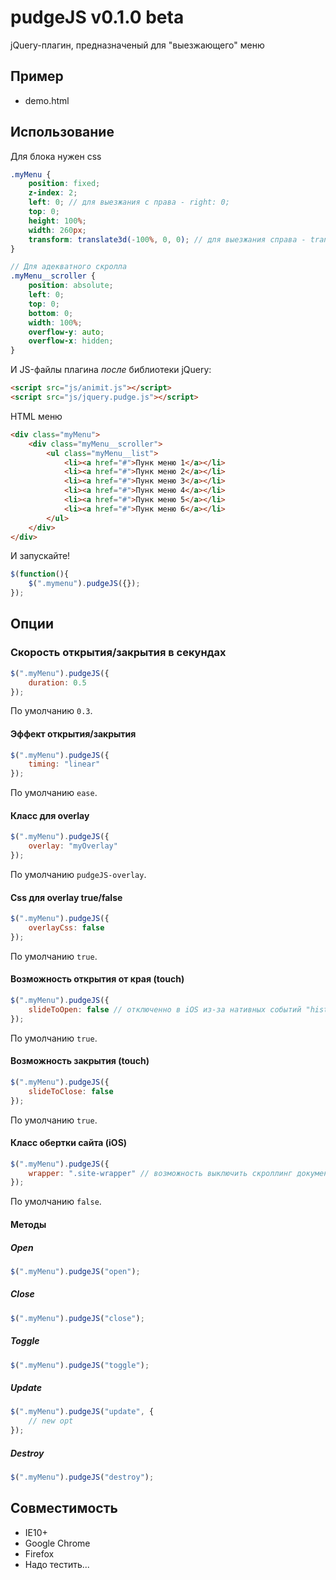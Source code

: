 # pudgeJS v0.1.0 beta

jQuery-плагин, предназначеный для "выезжающего" меню

## Пример

* demo.html

## Использование

Для блока нужен css
```scss
.myMenu {
	position: fixed;
	z-index: 2;
	left: 0; // для выезжания с права - right: 0;
	top: 0;
	height: 100%;
	width: 260px;
	transform: translate3d(-100%, 0, 0); // для выезжания справа - translate3d(100%, 0, 0)
}

// Для адекватного скролла
.myMenu__scroller {
	position: absolute;
	left: 0;
	top: 0;
	bottom: 0;
	width: 100%;
	overflow-y: auto;
	overflow-x: hidden;
}
```

И JS-файлы плагина *после* библиотеки jQuery:
```html
<script src="js/animit.js"></script>
<script src="js/jquery.pudge.js"></script>
```

HTML меню
```html
<div class="myMenu">
	<div class="myMenu__scroller">
		<ul class="myMenu__list">
			<li><a href="#">Пунк меню 1</a></li>
			<li><a href="#">Пунк меню 2</a></li>
			<li><a href="#">Пунк меню 3</a></li>
			<li><a href="#">Пунк меню 4</a></li>
			<li><a href="#">Пунк меню 5</a></li>
			<li><a href="#">Пунк меню 6</a></li>
		</ul>
	</div>
</div>
```

И запускайте!
```javascript
$(function(){
	$(".mymenu").pudgeJS({});
});
```

## Опции

### Скорость открытия/закрытия в секундах

```javascript
$(".myMenu").pudgeJS({
	duration: 0.5
});
```
По умолчанию ```0.3```.

#### Эффект открытия/закрытия

```javascript
$(".myMenu").pudgeJS({
	timing: "linear"
});
```
По умолчанию ```ease```.

#### Класс для overlay

```javascript
$(".myMenu").pudgeJS({
	overlay: "myOverlay"
});
```
По умолчанию ```pudgeJS-overlay```.

#### Css для overlay true/false

```javascript
$(".myMenu").pudgeJS({
	overlayCss: false
});
```
По умолчанию ```true```.

#### Возможность открытия от края (touch)

```javascript
$(".myMenu").pudgeJS({
	slideToOpen: false // отключенно в iOS из-за нативных событий "history back"
});
```
По умолчанию ```true```.

#### Возможность закрытия (touch)

```javascript
$(".myMenu").pudgeJS({
	slideToClose: false
});
```
По умолчанию ```true```.

#### Класс обертки сайта (iOS)

```javascript
$(".myMenu").pudgeJS({
	wrapper: ".site-wrapper" // возможность выключить скроллинг документа на iOS
});
```
По умолчанию ```false```.

#### Методы

##### Open
```javascript
$(".myMenu").pudgeJS("open");
```

##### Close
```javascript
$(".myMenu").pudgeJS("close");
```

##### Toggle
```javascript
$(".myMenu").pudgeJS("toggle");
```

##### Update
```javascript
$(".myMenu").pudgeJS("update", {
	// new opt
});
```

##### Destroy
```javascript
$(".myMenu").pudgeJS("destroy");
```

## Совместимость

* IE10+
* Google Chrome
* Firefox
* Надо тестить...